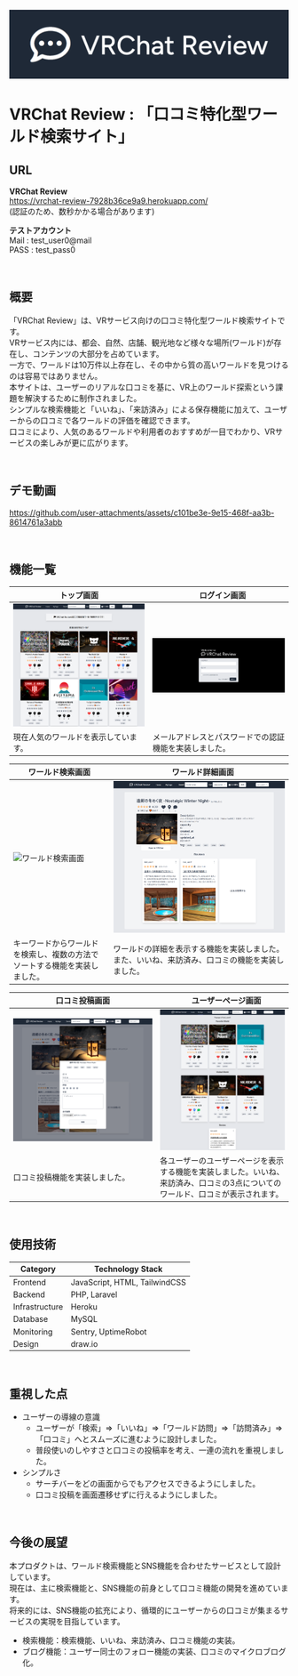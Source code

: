 ![ヘッダー画像](/public/img/header.png)
# VRChat Review : 「口コミ特化型ワールド検索サイト」

## URL
**VRChat Review**  
https://vrchat-review-7928b36ce9a9.herokuapp.com/  
(認証のため、数秒かかる場合があります)
<br />

**テストアカウント**  
Mail : test_user0@mail  
PASS : test_pass0   

<br />

## 概要
「VRChat Review」は、VRサービス向けの口コミ特化型ワールド検索サイトです。  
VRサービス内には、都会、自然、店舗、観光地など様々な場所(ワールド)が存在し、コンテンツの大部分を占めています。  
一方で、ワールドは10万件以上存在し、その中から質の高いワールドを見つけるのは容易ではありません。  
本サイトは、ユーザーのリアルな口コミを基に、VR上のワールド探索という課題を解決するために制作されました。  
シンプルな検索機能と「いいね」、「来訪済み」による保存機能に加えて、ユーザーからの口コミで各ワールドの評価を確認できます。  
口コミにより、人気のあるワールドや利用者のおすすめが一目でわかり、VRサービスの楽しみが更に広がります。  

<br />

## デモ動画

https://github.com/user-attachments/assets/c101be3e-9e15-468f-aa3b-8614761a3abb

<br />

## 機能一覧
| トップ画面 |　ログイン画面 |
| ---- | ---- |
| ![Top画面](/public/img/home_all.png) | ![ログイン画面](/public/img/login_all.png) |
| 現在人気のワールドを表示しています。 | メールアドレスとパスワードでの認証機能を実装しました。 |

| ワールド検索画面 |　ワールド詳細画面 |
| ---- | ---- |
| ![ワールド検索画面](/public/img/search_all.png) | ![ワールド詳細画面](/public/img/world_all.png) |
| キーワードからワールドを検索し、複数の方法でソートする機能を実装しました。  | ワールドの詳細を表示する機能を実装しました。また、いいね、来訪済み、口コミの機能を実装しました。 |

| 口コミ投稿画面 |　ユーザーページ画面 |
| ---- | ---- |
| ![口コミ投稿画面](/public/img/review.png) | ![　ユーザーページ画面](/public/img/userpage.png) |
| 口コミ投稿機能を実装しました。 | 各ユーザーのユーザーページを表示する機能を実装しました。いいね、来訪済み、口コミの3点についてのワールド、口コミが表示されます。 |

<br />

## 使用技術

| Category          | Technology Stack                                     |
| ----------------- | --------------------------------------------------   |
| Frontend          | JavaScript, HTML, TailwindCSS                        |
| Backend           | PHP, Laravel                                         |
| Infrastructure    | Heroku                                               |
| Database          | MySQL                                                |
| Monitoring        | Sentry, UptimeRobot                                  |
| Design            | draw.io                                              |

<br />

## 重視した点
- ユーザーの導線の意識
    - ユーザーが「検索」⇒「いいね」⇒「ワールド訪問」⇒「訪問済み」⇒「口コミ」へとスムーズに進むように設計しました。
    - 普段使いのしやすさと口コミの投稿率を考え、一連の流れを重視しました。
- シンプルさ
    - サーチバーをどの画面からでもアクセスできるようにしました。
    - 口コミ投稿を画面遷移せずに行えるようにしました。

<br />

## 今後の展望
本プロダクトは、ワールド検索機能とSNS機能を合わせたサービスとして設計しています。  
現在は、主に検索機能と、SNS機能の前身として口コミ機能の開発を進めています。  
将来的には、SNS機能の拡充により、循環的にユーザーからの口コミが集まるサービスの実現を目指しています。  

- 検索機能：検索機能、いいね、来訪済み、口コミ機能の実装。
- ブログ機能：ユーザー同士のフォロー機能の実装、口コミのマイクロブログ化。
